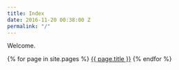 ```yaml
---
title: Index
date: 2016-11-20 00:38:00 Z
permalink: "/"
---
```


Welcome.

{% for page in site.pages %}
  [{{ page.title }}](page.url)
{% endfor %}
